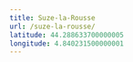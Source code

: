 ```yaml
---
title: Suze-la-Rousse
url: /suze-la-rousse/
latitude: 44.288633700000005
longitude: 4.840231500000001
---
```

